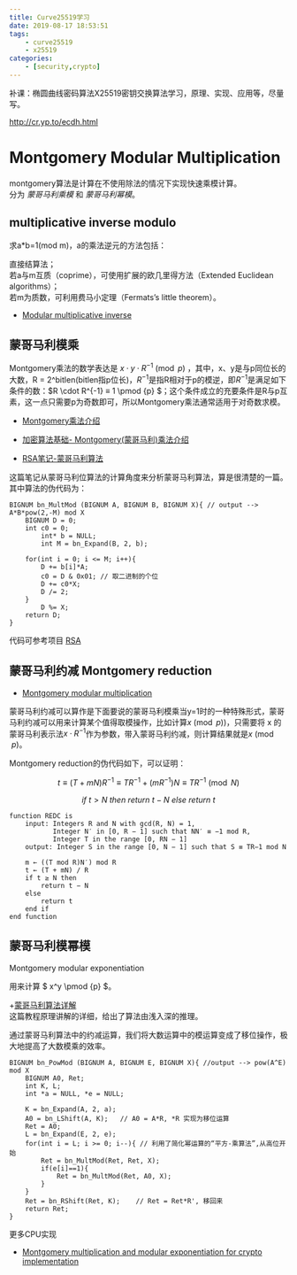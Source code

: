```yaml
---
title: Curve25519学习
date: 2019-08-17 18:53:51
tags:
    - curve25519
    - x25519
categories:
    - [security,crypto]
---
```


补课：椭圆曲线密码算法X25519密钥交换算法学习，原理、实现、应用等，尽量写。
<!-- more -->


http://cr.yp.to/ecdh.html


# Montgomery Modular Multiplication

montgomery算法是计算在不使用除法的情况下实现快速乘模计算。  
分为 *蒙哥马利乘模* 和 *蒙哥马利幂模*。

## multiplicative inverse modulo

求a*b=1(mod m)，a的乘法逆元的方法包括：

直接结算法；  
若a与m互质（coprime），可使用扩展的欧几里得方法（Extended Euclidean algorithms）；  
若m为质数，可利用费马小定理（Fermats’s little theorem）。  

+ [Modular multiplicative inverse](https://www.geeksforgeeks.org/multiplicative-inverse-under-modulo-m/)

## 蒙哥马利模乘

Montgomery乘法的数学表达是 ${x} \cdot {y} \cdot R^{-1} \pmod {p}$ ，其中，x、y是与p同位长的大数，R = 2^bitlen(bitlen指p位长)，$R^{-1}$是指R相对于p的模逆，即$R^{-1}$是满足如下条件的数：$R \cdot R^{-1} ≡ 1 \pmod {p} $；这个条件成立的充要条件是R与p互素，这一点只需要p为奇数即可，所以Montgomery乘法通常适用于对奇数求模。

+ [Montgomery乘法介绍](https://www.pediy.com/kssd/pediy12/129521.html)  
+ [加密算法基础- Montgomery(蒙哥马利)乘法介绍](https://blog.csdn.net/BjarneCpp/article/details/77644958)

+ [RSA笔记-蒙哥马利算法](https://zhuanlan.zhihu.com/p/35242553)

这篇笔记从蒙哥马利位算法的计算角度来分析蒙哥马利算法，算是很清楚的一篇。  
其中算法的伪代码为：  
```
BIGNUM bn_MultMod (BIGNUM A, BIGNUM B, BIGNUM X){ // output --> A*B*pow(2,-M) mod X
    BIGNUM D = 0;
    int c0 = 0;
        int* b = NULL;
        int M = bn_Expand(B, 2, b);

    for(int i = 0; i <= M; i++){
        D += b[i]*A;
        c0 = D & 0x01; // 取二进制的个位
        D += c0*X;
        D /= 2;
    }
        D %= X;
    return D;
}
```

代码可参考项目 [RSA](https://github.com/Fattouche/RSA/blob/master/src/unoptimized_c/montgomery_multiplication.c)  


## 蒙哥马利约减 Montgomery reduction

+ [Montgomery modular multiplication](https://en.wikipedia.org/wiki/Montgomery_modular_multiplication)

蒙哥马利约减可以算作是下面要说的蒙哥马利模乘当y=1时的一种特殊形式，蒙哥马利约减可以用来计算某个值得取模操作，比如计算$x \pmod p)$，只需要将 x 
的蒙哥马利表示法$x \cdot R^{-1}$作为参数，带入蒙哥马利约减，则计算结果就是$x \pmod p$。

Montgomery reduction的伪代码如下，可以证明：

$$t\equiv (T+mN)R^{-1} \equiv TR^{-1}+(mR^{-1})N\equiv TR^{-1}{\pmod  {N}} $$

$$if\  t > N \  then\ return\ t - N\ else\ return\ t  $$

```
function REDC is
    input: Integers R and N with gcd(R, N) = 1,
           Integer N′ in [0, R − 1] such that NN′ ≡ −1 mod R,
           Integer T in the range [0, RN − 1]
    output: Integer S in the range [0, N − 1] such that S ≡ TR−1 mod N

    m ← ((T mod R)N′) mod R
    t ← (T + mN) / R
    if t ≥ N then
        return t − N
    else
        return t
    end if
end function
```


## 蒙哥马利模幂模  

Montgomery modular exponentiation

用来计算 $ x^y \pmod {p} $。

+[蒙哥马利算法详解](https://blog.csdn.net/zgzczzw/article/details/52712980)  
这篇教程原理讲解的详细，给出了算法由浅入深的推理。  

通过蒙哥马利算法中的约减运算，我们将大数运算中的模运算变成了移位操作，极大地提高了大数模乘的效率。

```
BIGNUM bn_PowMod (BIGNUM A, BIGNUM E, BIGNUM X){ //output --> pow(A^E) mod X
    BIGNUM A0, Ret;
    int K, L;
    int *a = NULL, *e = NULL;
    
    K = bn_Expand(A, 2, a);
    A0 = bn_LShift(A, K);   // A0 = A*R, *R 实现为移位运算
    Ret = A0;
    L = bn_Expand(E, 2, e);
    for(int i = L; i >= 0; i--){ // 利用了简化幂运算的“平方-乘算法”,从高位开始
        Ret = bn_MultMod(Ret, Ret, X);
        if(e[i]==1){
            Ret = bn_MultMod(Ret, A0, X);
        }
    }
    Ret = bn_RShift(Ret, K);    // Ret = Ret*R', 移回来
    return Ret;
}
```


更多CPU实现
+ [Montgomery multiplication and modular exponentiation for crypto implementation](https://github.com/adamwalker/mmul)